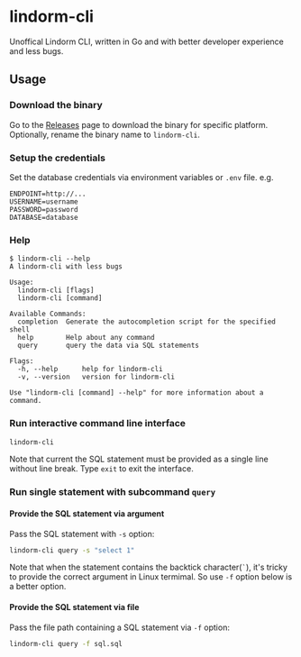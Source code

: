# lindorm-cli

Unoffical Lindorm CLI, written in Go and with better developer experience and less bugs.

## Usage

### Download the binary

Go to the [Releases](https://github.com/zhangyuan/lindorm-cli/releases) page to download the binary for specific platform. Optionally, rename the binary name to `lindorm-cli`.

### Setup the credentials

Set the database credentials via environment variables or `.env` file. e.g.

```.env
ENDPOINT=http://...
USERNAME=username
PASSWORD=password
DATABASE=database
```

### Help

```
$ lindorm-cli --help
A lindorm-cli with less bugs

Usage:
  lindorm-cli [flags]
  lindorm-cli [command]

Available Commands:
  completion  Generate the autocompletion script for the specified shell
  help        Help about any command
  query       query the data via SQL statements

Flags:
  -h, --help      help for lindorm-cli
  -v, --version   version for lindorm-cli

Use "lindorm-cli [command] --help" for more information about a command.
```

### Run interactive command line interface

```bash
lindorm-cli
```

Note that current the SQL statement must be provided as a single line without line break. Type `exit` to exit the interface.

### Run single statement with subcommand `query`

#### Provide the SQL statement via argument

Pass the SQL statement with `-s` option:

```bash
lindorm-cli query -s "select 1"
```

Note that when the statement contains the backtick character(`` ` ``), it's tricky to provide the correct argument in Linux termimal. So use `-f` option below is a better option.

#### Provide the SQL statement via file

Pass the file path containing a SQL statement via `-f` option:

```bash
lindorm-cli query -f sql.sql
```


